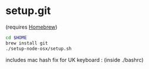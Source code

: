 setup.git
=========

(requires [Homebrew](http://brew.sh/))

```bash
cd $HOME
brew install git
./setup-node-osx/setup.sh   
```

includes mac hash fix for UK keyboard : (inside ./bashrc)
